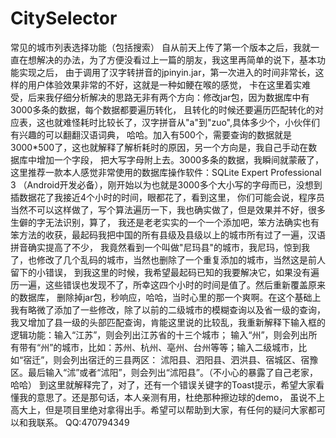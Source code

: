 # CitySelector
常见的城市列表选择功能（包括搜索）
自从前天上传了第一个版本之后，我就一直在想解决的办法，为了方便没看过上一篇的朋友，我这里再简单的说下，基本功能实现之后，
由于调用了汉字转拼音的jpinyin.jar，第一次进入的时间非常长，这样的用户体验效果非常的不好，这就是一种如鲠在喉的感觉，
卡在这里着实难受，后来我仔细分析解决的思路无非有两个方向：修改jar包，因为数据库中有3000多条的数据，每个数据都要遍历转化，
且转化的时候还要遍历匹配转化的对应表，这也就难怪耗时比较长了，汉字拼音从"a"到"zuo",具体多少个，小伙伴们有兴趣的可以翻翻汉语词典，
哈哈。加入有500个，需要查询的数据就是3000*500了，这也就解释了解析耗时的原因，另一个方向是，我自己手动在数据库中增加一个字段，
把大写字母附上去。3000多条的数据，我瞬间就蒙蔽了，这里推荐一款本人感觉非常使用的数据库操作软件：SQLite Expert Professional 3
（Android开发必备），刚开始以为也就是3000多个大小写的字母而已，没想到插数据花了我接近4个小时的时间，眼都花了，看到这里，
你们可能会说，程序员当然不可以这样做了，写个算法遍历一下，我也确实做了，但是效果并不好，很多生僻的字无法识别，算了，
我还是老老实实的一个一个添加吧，笨方法确实也有笨方法的收获，最起码我把中国的所有县级及县级以上的城市所有过了一遍，汉语拼音确实提高了不少，
我竟然看到一个叫做"尼玛县"的城市，我尼玛，惊到我了，也修改了几个乱码的城市，当然也删除了一个重复添加的城市，当然这是前人留下的小错误，
到我这里的时候，我希望最起码已知的我要解决它，如果没有遍历一遍，这些错误也发现不了，所幸这四个小时的时间是值了。然后重新覆盖原来的数据库，
删除掉jar包，秒响应，哈哈，当时心里的那一个爽啊。在这个基础上我有略微了添加了一些修改，除了以前的二级城市的模糊查询以及省一级的查询，
我又增加了县一级的头部匹配查询，肯能这里说的比较乱，我重新解释下输入框的逻辑功能：输入“江苏”，则会列出江苏省的十三个城市；
输入“州”，则会列出所有带有“州”的城市，比如：苏州、杭州、亳州、台州等等；输入二级城市，比如“宿迁”，则会列出宿迁的三县两区：
沭阳县、泗阳县、泗洪县、宿城区、宿豫区。最后输入“沭”或者“沭阳”，则会列出“沭阳县”。（不小心的暴露了自己老家，哈哈）
到这里就解释完了，对了，还有一个错误关键字的Toast提示，希望大家看懂我的意思了。还是那句话，本人亲测有用，杜绝那种擦边球的demo，
虽说不上高大上，但是项目里绝对拿得出手。希望可以帮助到大家，有任何的疑问大家都可以和我联系。
QQ:470794349
